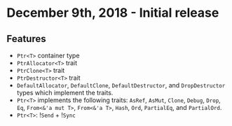 <!--
 RELEASE_NOTES.md - MIT License
  MIT License
  Copyright (c) 2018 Tyler Laing (ZerothLaw)
 
  Permission is hereby granted, free of charge, to any person obtaining a copy
  of this software and associated documentation files (the "Software"), to deal
  in the Software without restriction, including without limitation the rights
  to use, copy, modify, merge, publish, distribute, sublicense, and/or sell
  copies of the Software, and to permit persons to whom the Software is
  furnished to do so, subject to the following conditions:
 
  The above copyright notice and this permission notice shall be included in all
  copies or substantial portions of the Software.
 
  THE SOFTWARE IS PROVIDED "AS IS", WITHOUT WARRANTY OF ANY KIND, EXPRESS OR
  IMPLIED, INCLUDING BUT NOT LIMITED TO THE WARRANTIES OF MERCHANTABILITY,
  FITNESS FOR A PARTICULAR PURPOSE AND NONINFRINGEMENT. IN NO EVENT SHALL THE
  AUTHORS OR COPYRIGHT HOLDERS BE LIABLE FOR ANY CLAIM, DAMAGES OR OTHER
  LIABILITY, WHETHER IN AN ACTION OF CONTRACT, TORT OR OTHERWISE, ARISING FROM,
  OUT OF OR IN CONNECTION WITH THE SOFTWARE OR THE USE OR OTHER DEALINGS IN THE
  SOFTWARE.
-->

# December 9th, 2018 - Initial release #

## Features ##

 * `Ptr<T>` container type
 * `PtrAllocator<T>` trait
 * `PtrClone<T>` trait
 * `PtrDestructor<T>` trait
 * `DefaultAllocator`, `DefaultClone`, `DefaultDestructor`, and `DropDestructor` types which implement the traits.
 * `Ptr<T>` implements the following traits: `AsRef`, `AsMut`, `Clone`, `Debug`, `Drop`, `Eq`, `From<&'a mut T>`, `From<&'a T>`, `Hash`, `Ord`,     `PartialEq`, and `PartialOrd`. 
 * `Ptr<T>`: !`Send` + !`Sync`
